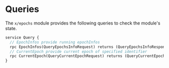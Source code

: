 <!--
order: 6
-->

# Queries

The `x/epochs` module provides the following queries to check the module's
state.

```protobuf
service Query {
  // EpochInfos provide running epochInfos
  rpc EpochInfos(QueryEpochsInfoRequest) returns (QueryEpochsInfoResponse) {}
  // CurrentEpoch provide current epoch of specified identifier
  rpc CurrentEpoch(QueryCurrentEpochRequest) returns (QueryCurrentEpochResponse) {}
}
```
